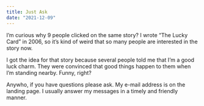 ```yaml
---
title: Just Ask
date: "2021-12-09"
---
```


I’m curious why 9 people clicked on the same story? I wrote “The Lucky Card” in 2006, so it’s kind of weird that so many people are interested in the story now.

I got the idea for that story because several people told me that I’m a good luck charm. They were convinced that good things happen to them when I’m standing nearby. Funny, right? 

Anywho, if you have questions please ask. My e-mail address is on the landing page. I usually answer my messages in a timely and friendly manner. 
